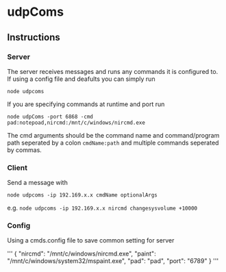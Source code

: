# udpComs

## Instructions
### Server
The server receives messages and runs any commands it is configured to.
If using a config file and deafults you can simply run

```node udpcoms```

If you are specifying commands at runtime and port run

```node udpComs -port 6868 -cmd pad:notepoad,nircmd:/mnt/c/windows/nircmd.exe```

The cmd arguments should be the command name and command/program path seperated by a colon ```cmdName:path``` and multiple commands seperated by commas.

### Client
Send a message with

```node udpcoms -ip 192.169.x.x cmdName optionalArgs```

e.g.
```node udpcoms -ip 192.169.x.x nircmd changesysvolume +10000```

### Config
Using a cmds.config file to save common setting for server

'''
{
  "nircmd": "/mnt/c/windows/nircmd.exe",
  "paint": "/mnt/c/windows/system32/mspaint.exe",
  "pad": "pad",
  "port": "6789"
}
'''
